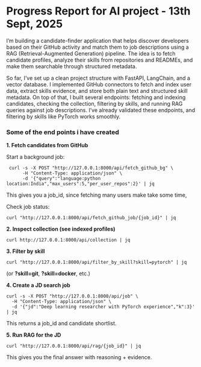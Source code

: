 # Progress Report for AI project - 13th Sept, 2025

I’m building a candidate-finder application that helps discover developers based on their GitHub activity and match them to job descriptions using a RAG (Retrieval-Augmented Generation) pipeline. The idea is to fetch candidate profiles, analyze their skills from repositories and READMEs, and make them searchable through structured metadata.

So far, I’ve set up a clean project structure with FastAPI, LangChain, and a vector database. I implemented GitHub connectors to fetch and index user data, extract skills evidence, and store both plain text and structured skill metadata. On top of that, I built several endpoints: fetching and indexing candidates, checking the collection, filtering by skills, and running RAG queries against job descriptions. I’ve already validated these endpoints, and filtering by skills like PyTorch works smoothly.




### Some of the end points i have created 

**1. Fetch candidates from GitHub**

 Start a background job:

```
 curl -s -X POST "http://127.0.0.1:8000/api/fetch_github_bg" \
      -H "Content-Type: application/json" \
      -d '{"query":"language:python location:India","max_users":5,"per_user_repos":2}' | jq
``` 

This gives you a job_id, since fetching many users make take some time,

Check job status:

```
curl "http://127.0.0.1:8000/api/fetch_github_job/{job_id}" | jq
```
    
**2. Inspect collection (see indexed profiles)**

```
curl http://127.0.0.1:8000/api/collection | jq
```

**3. Filter by skill**
```
curl "http://127.0.0.1:8000/api/filter_by_skill?skill=pytorch" | jq
```
(or **?skill=git**, **?skill=docker**, etc.)

**4. Create a JD search job**
```
curl -s -X POST "http://127.0.0.1:8000/api/job" \
  -H "Content-Type: application/json" \
  -d '{"jd":"Deep learning researcher with PyTorch experience","k":3}' | jq
```
This returns a job_id and candidate shortlist.

**5. Run RAG for the JD**
```
curl "http://127.0.0.1:8000/api/rag/{job_id}" | jq
```

This gives you the final answer with reasoning + evidence.
    
